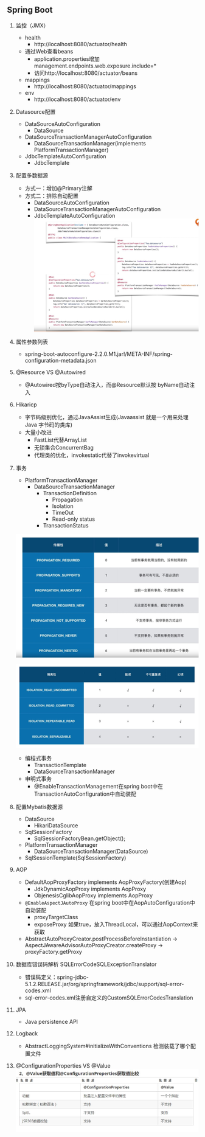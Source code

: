 ## Spring Boot

1. 监控（JMX）
    - health
        - http://localhost:8080/actuator/health
    - 通过Web查看beans
        - application.properties增加management.endpoints.web.exposure.include=*
        - 访问http://localhost:8080/actuator/beans
    - mappings
        - http://localhost:8080/actuator/mappings
    - env
        - http://localhost:8080/actuator/env

2. Datasource配置
    - DataSourceAutoConfiguration
        - DataSource
    - DataSourceTransactionManagerAutoConfiguration
        - DataSourceTransactionManager(implements PlatformTransactionManager)
    - JdbcTemplateAutoConfiguration
        - JdbcTemplate
    
3. 配置多数据源
    - 方式一：增加@Primary注解
    - 方式二：排除自动配置
        - DataSourceAutoConfiguration
        - DataSourceTransactionManagerAutoConfiguration
        - JdbcTemplateAutoConfiguration
![配置多数据源](pic/配置多数据源.JPG)
    
4. 属性参数列表
    - spring-boot-autoconfigure-2.2.0.M1.jar!/META-INF/spring-configuration-metadata.json

5. @Resource VS @Autowired
    - @Autowired按byType自动注入，而@Resource默认按 byName自动注入
    
6. Hikaricp
    - 字节码级别优化，通过JavaAssist生成(Javaassist 就是一个用来处理 Java 字节码的类库)
    - 大量小改进
        - FastList代替ArrayList
        - 无锁集合ConcurrentBag
        - 代理类的优化，invokestatic代替了invokevirtual
    
7. 事务
    - PlatformTransactionManager
        - DataSourceTransactionManager
            - TransactionDefinition
                - Propagation
                - Isolation
                - TimeOut
                - Read-only status
            - TransactionStatus
        
    ![事务传播特性](pic/事务传播特性.JPG)
        
    ![事务隔离特性](pic/事务隔离特性.JPG)

    - 编程式事务
        - TransactionTemplate
        - DataSourceTransactionManager
    - 申明式事务
        - @EnableTransactionManagement在spring boot中在TransactionAutoConfiguration中自动装配    

8. 配置Mybatis数据源
    - DataSource
        - HikariDataSource
    - SqlSessionFactory
        - SqlSessionFactoryBean.getObject();
    - PlatformTransactionManager
        - DataSourceTransactionManager(DataSource)
    - SqlSessionTemplate(SqlSessionFactory)

9. AOP   
    - DefaultAopProxyFactory implements AopProxyFactory(创建Aop)   
        - JdkDynamicAopProxy implements AopProxy   
        - ObjenesisCglibAopProxy implements AopProxy   
    - `@EnableAspectJAutoProxy` 在spring boot中在AopAutoConfiguration中自动装配
        - proxyTargetClass
        - exposeProxy 如果true，放入ThreadLocal，可以通过AopContext来获取   
    - AbstractAutoProxyCreator.postProcessBeforeInstantiation -> AspectJAwareAdvisorAutoProxyCreator.createProxy -> proxyFactory.getProxy
        
10. 数据库错误码解析 SQLErrorCodeSQLExceptionTranslator
    - 错误码定义：spring-jdbc-5.1.2.RELEASE.jar/org/springframework/jdbc/support/sql-error-codes.xml
    - sql-error-codes.xml注册自定义的CustomSQLErrorCodesTranslation

11. JPA
    - Java persistence API

12. Logback
    - AbstractLoggingSystem#initializeWithConventions 检测装载了哪个配置文件

13. @ConfigurationProperties VS @Value
    ![区别](./pic/ConfigValue.JPG)






